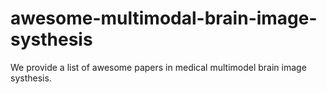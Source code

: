# awesome-multimodal-brain-image-systhesis

We provide a list of awesome papers in medical multimodel brain image systhesis.
